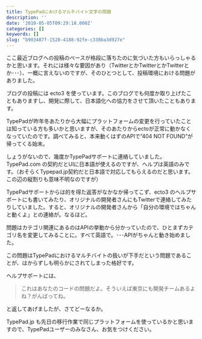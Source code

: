 ```yaml
---
title: TypePadにおけるマルチバイト文字の問題
description: ''
date: '2010-05-05T09:29:18.000Z'
categories: []
keywords: []
slug: "b903487f-1528-4188-92fe-c338ba3d927e"
---
```

ここ最近ブログへの投稿のペースが格段に落ちたのに気づいた方もいらっしゃるかと思います。それには様々な要因があり（TwitterとかTwitterとかTwitterとか･･･）、一概に言えないのですが、そのひとつとして、投稿環境における問題がありました。

ブログの投稿には ecto3 を使っています。このブログでも何度か取り上げたこともありますし、開発に際して、日本語化への協力をさせて頂いたこともあります。

TypePadが昨年冬あたりから大幅にプラットフォームの変更を行っていたことは知っている方も多いかと思いますが、そのあたりからectoが正常に動かなくなっていたのです。調べてみると、本来動くはずのAPIで”404 NOT FOUND”が帰ってくる始末。

しょうがないので、幾度かTypePadサポートに連絡していました。TypePad.com の契約だとUIに日本語が使えるのですが、ヘルプは英語のみです。（おそらくTypepad.jp契約だと日本語で対応してもらえるのだと思います。この辺の縦割りも意味不明なのですが）

TypePadサポートからは的を得た返答がなかなか帰ってこず、ecto3 のヘルプサポートにも書いてみたり、オリジナルの開発者さんにもTwitterで連絡してみたりしていました。すると、オリジナルの開発者さんから「自分の環境ではちゃんと動くよ」との連絡が。なるほど。

問題はカテゴリ関連にあるのはAPIの挙動から分かっていたので、ひとまずカテゴリ名を変更してみることに。すべて英語で。･･･APIがちゃんと動き始めました。

この問題はTypePadにおけるマルチバイトの扱いが下手だという問題であることが、はからずしも明らかにされてしまった格好です。

ヘルプサポートには、

> これはあなたのコードの問題だよ。そういえば東京にも開発チームあるよね？がんばってね。

と返してあげましたが、さてどーなるか。

TypePad.jp も先日の移行作業で同じプラットフォームを使っているかと思いますので、TypePadユーザーのみなさん、お気をつけください。